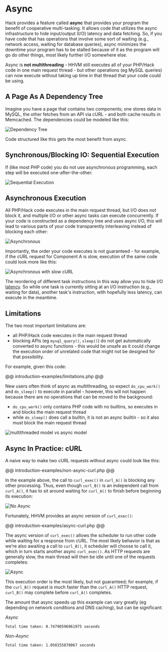 # Async

Hack provides a feature called **async** that provides your program the benefit of cooperative multi-tasking. It allows code that utilizes the async infrastructure to hide input/output (I/O) latency and data fetching. So, if you have code that has operations that involve some sort of waiting (e.g., network access, waiting for database queries), async minimizes the downtime your program has to be stalled because of it as the program will go do other things, most likely further I/O somewhere else.

Async is **not multithreading** - HHVM still executes all of your PHP/Hack code in one main request thread - but other operations (eg MySQL queries) can now execute without taking up time in that thread that your code could be using.

## A Page As A Dependency Tree

Imagine you have a page that contains two components; one stores data in MySQL, the other fetches from an API via cURL - and both cache results in Memcached. The dependencies could be modeled like this:

![Dependency Tree](/images/async/async-dependency.png)

Code structured like this gets the most benefit from async.

## Synchronous/Blocking IO: Sequential Execution

If (like most PHP code) you do not use asynchronous programming, each step will be executed one-after-the-other:

![Sequential Execution](/images/async/async-sequential.png)

## Asynchronous Execution

All PHP/Hack code executes in the main request thread, but I/O does not block it, and multiple I/O or other async tasks can execute concurrently. If your code is constructed as a dependency tree and uses async I/O, this will lead to various parts of your code transparently interleaving instead of blocking each other:

![Asynchronous](/images/async/async-always-busy.png)

Importantly, the order your code executes is not guaranteed - for example, if the cURL request for Component A is slow, execution of the same code could look more like this:

![Asynchronous with slow cURL](/images/async/async-slow-curl.png)

The reordering of different task instructions in this way allow you to hide I/O [latency](https://en.wikipedia.org/wiki/Latency_\(engineering\)). So while one task is currently sitting at an I/O instruction (e.g., waiting for data), another task's instruction, with hopefully less latency, can execute in the meantime.

## Limitations

The two most important limitations are:

 - all PHP/Hack code executes in the main request thread
 - blocking APIs (eg `mysql_query()`, `sleep()`) do not get automatically
   converted to async functions  - this would be unsafe as it could change the
   execution order of unrelated code that might not be designed for that
   possibility.

For example, given this code:

@@ introduction-examples/limitations.php @@

New users often think of async as multithreading, so expect `do_cpu_work()` and `do_sleep()` to execute in parallel - however, this will not happen because there are no operations that can be moved to the background:

 - `do_cpu_work()` only contains PHP code with no builtins, so executes
   in and blocks the main request thread
 - while `do_sleep()` does call a builtin, it is not an async builtin - so it
   also must block the main request thread

![multithreaded model vs async model](/images/async/limitations.png)

## Async In Practice: cURL

A naive way to make two cURL requests without async could look like this:

@@ introduction-examples/non-async-curl.php @@

In the example above, the call to `curl_exec()` in `curl_A()` is blocking any other processing. Thus, even though `curl_B()` is an independent call from `curl_A()`, it has to sit around waiting for `curl_A()` to finish before beginning its execution:

![No Async](/images/async/curl-synchronous.png)

Fortunately, HHVM provides an async version of `curl_exec()`:

@@ introduction-examples/async-curl.php @@

The async version of `curl_exec()` allows the scheduler to run other code while waiting for a response from cURL. The most likely behavior is that as we're also awaiting a call to `curl_B()`, it scheduler will choose to call it, which in turn starts another async `curl_exec()`. As HTTP requests are generally slow, the main thread will then be idle until one of the requests completes:

![Async](/images/async/curl-async.png)

This execution order is the most likely, but not guaranteed; for example, if the `curl_B()` request is much faster than the `curl_A()` HTTP request, `curl_B()` may complete before `curl_A()` completes.

The amount that async speeds up this example can vary greatly (eg depending on network conditions and DNS caching), but can be significant:

*Async*
```
Total time taken: 0.74790596961975 seconds
```

*Non-Async*
```
Total time taken: 1.050155878067 seconds
```
